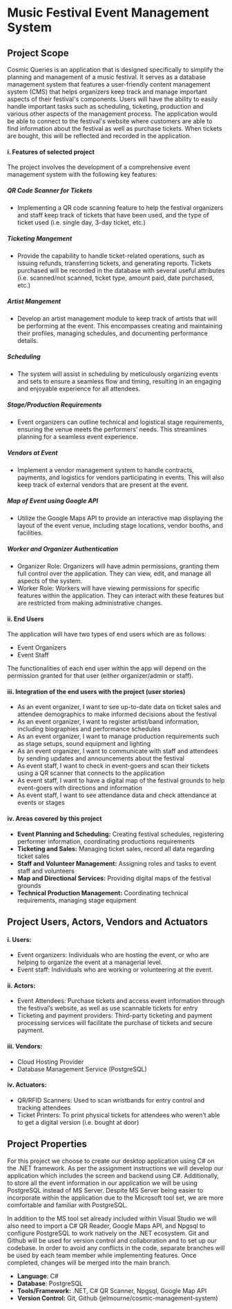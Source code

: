 # Music Festival Event Management System
## Project Scope

Cosmic Queries is an application that is designed specifically to simplify the planning and management of a music festival. It serves as a database management system that features a user-friendly content management system (CMS) that helps organizers keep track and manage important aspects of their festival's components. Users will have the ability to easily handle important tasks such as scheduling, ticketing, production and various other aspects of the management process. The application would be able to connect to the festival's website where customers are able to find information about the festival as well as purchase tickets. When tickets are bought, this will be reflected and recorded in the application.

#### i. Features of selected project
The project involves the development of a comprehensive event management system with the following key features:

##### QR Code Scanner for Tickets
- Implementing a QR code scanning feature to help the festival organizers and staff keep track of tickets that have been used, and the type of ticket used (i.e. single day, 3-day ticket, etc.)

##### Ticketing Mangement
- Provide the capability to handle ticket-related operations, such as issuing refunds, transferring tickets, and generating reports. Tickets purchased will be recorded in the database with several useful attributes (i.e. scanned/not scanned, ticket type, amount paid, date purchased, etc.) 

##### Artist Mangement
- Develop an artist management module to keep track of artists that will be performing at the event. This encompasses creating and maintaining their profiles, managing schedules, and documenting performance details. 


##### Scheduling
- The system will assist in scheduling by meticulously organizing events and sets to ensure a seamless flow and timing, resulting in an engaging and enjoyable experience for all attendees.


##### Stage/Production Requirements
- Event organizers can outline technical and logistical stage requirements, ensuring the venue meets the performers’ needs. This streamlines planning for a seamless event experience. 

##### Vendors at Event
- Implement a vendor management system to handle contracts, payments, and logistics for vendors participating in events. This will also keep track of external vendors that are present at the event.

##### Map of Event using Google API
- Utilize the Google Maps API to provide an interactive map displaying the layout of the event venue, including stage locations, vendor booths, and facilities.

##### Worker and Organizer Authentication
- Organizer Role: Organizers will have admin permissions, granting them full control over the application. They can view, edit, and manage all aspects of the system.
- Worker Role: Workers will have viewing permissions for specific features within the application. They can interact with these features but are restricted from making administrative changes.

#### ii. End Users
The application will have two types of end users which are as follows:
- Event Organizers
- Event Staff

The functionalities of each end user within the app will depend on the permission granted for that user (either organizer/admin or staff).

#### iii. Integration of the end users with the project (user stories)
- As an event organizer, I want to see up-to-date data on ticket sales and attendee demographics to make informed decisions about the festival
- As an event organizer, I want to register artist/band information, including biographies and performance schedules
- As an event organizer, I want to manage production requirements such as stage setups, sound equipment and lighting
- As an event organizer, I want to communicate with staff and attendees by sending updates and announcements about the festival
- As event staff, I want to check in event-goers and scan their tickets using a QR scanner that connects to the application
- As event staff, I want to have a digital map of the festival grounds to help event-goers with directions and information
- As event staff, I want to see attendance data and check attendance at events or stages

#### iv. Areas covered by this project
- **Event Planning and Scheduling:** Creating festival schedules, registering performer information, coordinating productions requirements
- **Ticketing and Sales:** Managing ticket sales, record all data regarding ticket sales
- **Staff and Volunteer Management:** Assigning roles and tasks to event staff and volunteers
- **Map and Directional Services:** Providing digital maps of the festival grounds
- **Technical Production Management:** Coordinating technical requirements, managing stage equipment 

## Project Users, Actors, Vendors and Actuators

#### i. Users:
- Event organizers: Individuals who are hosting the event, or who are helping to organize the event at a managerial level.
- Event staff: Individuals who are working or volunteering at the event.

#### ii. Actors:
- Event Attendees: Purchase tickets and access event information through the festival’s website, as well as use scannable tickets for entry
- Ticketing and payment providers: Third-party ticketing and payment processing services will facilitate the purchase of tickets and secure payment.


#### iii. Vendors:
- Cloud Hosting Provider
- Database Management Service (PostgreSQL)

#### iv. Actuators:
- QR/RFID Scanners: Used to scan wristbands for entry control and tracking attendees
- Ticket Printers: To print physical tickets for attendees who weren’t able to get a digital version (i.e. bought at door)



## Project Properties
For this project we choose to create our desktop application using C# on the .NET framework. As per the assignment instructions we will develop our application which includes the screen and backend using C#. Additionally, to store all the event information in our application we will be using PostgreSQL instead of MS Server. Despite MS Server being easier to incorporate within the application due to the Microsoft tool set, we are more comfortable and familiar with PostgreSQL. 

In addition to the MS tool set already included within Visual Studio we will also need to import a C# QR Reader, Google Maps API, and Npgsql to configure PostgreSQL to work natively on the .NET ecosystem. Git and Github will be used for version control and collaboration and to set up our codebase. In order to avoid any conflicts in the code, separate branches will be used by each team member while implementing features. Once completed, changes will be merged into the main branch.
-  **Language**: C#
-  **Database**: PostgreSQL
- **Tools/Framework:** .NET, C# QR Scanner, Npgsql, Google Map API
- **Version Control:** Git, Github (jelmourne/cosmic-management-system)
